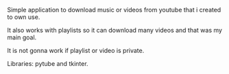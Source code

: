 Simple application to download music or videos from youtube that i created to own use. 

It also works with playlists so it can download many videos and that was my main goal.

It is not gonna work if playlist or video is private.

Libraries: pytube and tkinter.

